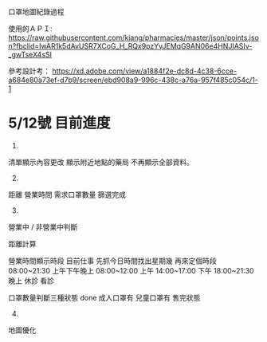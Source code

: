 口罩地圖紀錄過程

使用的ＡＰＩ:
https://raw.githubusercontent.com/kiang/pharmacies/master/json/points.json?fbclid=IwAR1k5dAvUSR7XCoG_H_RQx9pzYyJEMqG9AN06e4HNJIASIv-_gwTseX4sSI

參考設計考：
https://xd.adobe.com/view/a1884f2e-dc8d-4c38-6cce-a684e80a73ef-d7b9/screen/ebd908a9-996c-438c-a76a-957f485c054c/1-1


# 5/12號 目前進度
1.
清單顯示內容更改
顯示附近地點的藥局
不再顯示全部資料。

2.
距離
營業時間
需求口罩數量
篩選完成

3.
營業中 / 非營業中判斷

距離計算 

營業時間顯示時段     目前仕事
先抓今日時間找出星期幾
再來定個時段
08:00~21:30 上午下午晚上
08:00~12:00 上午
14:00~17:00 下午
18:00~21:30 晚上
休診
看診


口罩數量判斷三種狀態 done
成人口罩有
兒童口罩有
售完狀態

4.
地圖優化



